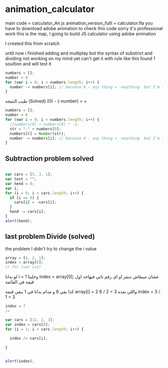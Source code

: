 # animation_calculator

main code = calculator_An.js
animation_version_fulll = calculator.fla
you have to download adobe animation to check this code 
sorry it's professional work 
this is the map, I going to build JS calculator using adobe animation

I created this from scratch 

until now i finished adding and multiplay but the syntax of substrict and dividing not working on my mind yet
can't get it with rule like this
found 1 soultion and will test it

``` javascript
numbers = [];
number = 0
for (var i = 0; i < numbers.length; i++) {  
  number -= numbers[i]; // becuase 0 - any thing = -anything  but I'm thinking
}
```


طيب النتيجة 
(Solved)
(0) - (-number) = + 

``` javascript
numbers = [];
number = 0
for (var i = 0; i < numbers.length; i++) {  
  //numbers[0] = numbers[0] * -1;
  str = "-" + numbers[0];
  numbers[0] = Number(str);
  number -= numbers[i]; // becuase 0 - any thing = -anything  but I'm thinking
}
```

## Subtraction problem solved

```javascript

var cars = [5, 3, 1];
var text = "";
var hend = 0;
var i;
for (i = 0; i < cars.length; i++) {
  if (i == 0) {
    cars[i] = -cars[i];
  }
  hend -= cars[i];
}
alert(hend);
```

## last problem Divide (solved)

the problem I didn't try to change the i value 
```javascript
array = [6, 2, 1];
index = array[0];
// for (var i=1) 
```

لو بدانا i = 1
وخلينا index = array[0];
عشان ميبقاش سفر او اي رقم تاني فيهاخد اول قيمة في القائمة

كدا بقي 6 و مدام بدانا في 1 يبقي قيمة 
array[i] = 2
6 / 2 = 3
واللي بعده 
index = 3 / 1 = 3
```javascript
index = ?
/= 
```

```javascript
var cars = [12, 2, 3];
var index = cars[0];
for (i = 1; i < cars.length; i++) {
  
  index /= cars[i];
  
}


alert(index);
```

